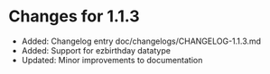 Changes for 1.1.3
=================

* Added: Changelog entry doc/changelogs/CHANGELOG-1.1.3.md
* Added: Support for ezbirthday datatype
* Updated: Minor improvements to documentation
